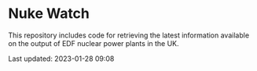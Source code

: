 # Nuke Watch

This repository includes code for retrieving the latest information available on the output of EDF nuclear power plants in the UK.

Last updated: 2023-01-28 09:08